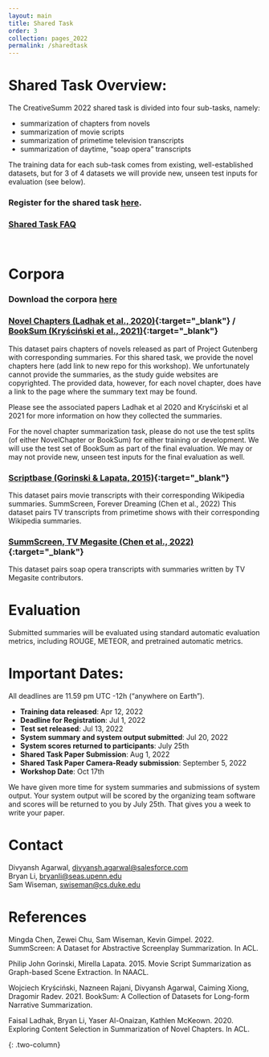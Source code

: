 ```yaml
---
layout: main
title: Shared Task
order: 3
collection: pages_2022
permalink: /sharedtask
---
```



# Shared Task Overview:
The CreativeSumm 2022 shared task is divided into four sub-tasks, namely:

- summarization of chapters from novels
- summarization of movie scripts
- summarization of primetime television transcripts
- summarization of daytime, “soap opera” transcripts

The training data for each sub-task comes from existing, well-established datasets, but for 3 of 4 datasets we will provide new, unseen test inputs for evaluation (see below).
<br>
### Register for the shared task [here](https://docs.google.com/forms/d/e/1FAIpQLScaBT-snWmZACG0Yv2Py9u5MQsOzk9NOfyog53wql17LDfF-w/viewform).
### [Shared Task FAQ](https://docs.google.com/document/d/1c1w9Rk0W-B1yJkbKraYyh9aWHx3Pb2b6pygKOolLOPE/edit?usp=sharing)

<br>

# Corpora

### Download the corpora [here](https://github.com/fladhak/creative-summ-data)

### [Novel Chapters (Ladhak et al., 2020)](https://aclanthology.org/2020.acl-main.453.pdf){:target="_blank"} / [BookSum (Kryściński et al., 2021)](https://arxiv.org/pdf/2105.08209.pdf){:target="_blank"}
This dataset pairs chapters of novels released as part of Project Gutenberg with corresponding summaries. For this shared task, we provide the novel chapters here (add link to new repo for this workshop). We unfortunately cannot provide the summaries, as the study guide websites are copyrighted. The provided data, however, for each novel chapter, does have a link to the page where the summary text may be found.

Please see the associated papers Ladhak et al 2020 and Kryściński et al 2021 for more information on how they collected the summaries.

For the novel chapter summarization task, please do not use the test splits (of either NovelChapter or BookSum) for either training or development. We will use the test set of BookSum as part of the final evaluation. We may or may not provide new, unseen test inputs for the final evaluation as well.

### [Scriptbase (Gorinski & Lapata, 2015)](https://aclanthology.org/N15-1113.pdf){:target="_blank"}
This dataset pairs movie transcripts with their corresponding Wikipedia summaries. 
SummScreen, Forever Dreaming (Chen et al., 2022)
This dataset pairs TV transcripts from primetime shows with their corresponding Wikipedia summaries. 

### [SummScreen, TV Megasite (Chen et al., 2022)](https://arxiv.org/pdf/2104.07091.pdf){:target="_blank"}
This dataset pairs soap opera transcripts with summaries written by TV Megasite contributors. 

# Evaluation
Submitted summaries will be evaluated using standard automatic evaluation metrics, including ROUGE, METEOR, and pretrained automatic metrics.

# Important Dates:
All deadlines are 11.59 pm UTC -12h (“anywhere on Earth”).

- **Training data released**: Apr 12, 2022
- **Deadline for Registration**: Jul 1, 2022
- **Test set released**: Jul 13, 2022
- **System summary and system output submitted**: Jul 20, 2022
- **System scores returned to participants**: July 25th
- **Shared Task Paper Submission**: Aug 1, 2022
- **Shared Task Paper Camera-Ready submission**: September 5, 2022 
- **Workshop Date**: Oct 17th

We have given more time for system summaries and submissions of system output. Your system output will be scored by the organizing team software and scores will be returned to you by July 25th. That gives you a week to write your paper.


# Contact
Divyansh Agarwal, divyansh.agarwal@salesforce.com <br>
Bryan Li, bryanli@seas.upenn.edu  <br>
Sam Wiseman, swiseman@cs.duke.edu

# References
Mingda Chen, Zewei Chu, Sam Wiseman, Kevin Gimpel. 2022. SummScreen: A Dataset for Abstractive Screenplay Summarization. In ACL.

Philip John Gorinski, Mirella Lapata. 2015. Movie Script Summarization as Graph-based Scene Extraction. In NAACL.

Wojciech Kryściński, Nazneen Rajani, Divyansh Agarwal, Caiming Xiong, Dragomir Radev. 2021. BookSum: A Collection of Datasets for Long-form Narrative Summarization. 

Faisal Ladhak, Bryan Li, Yaser Al-Onaizan, Kathlen McKeown. 2020. Exploring Content Selection in Summarization of Novel Chapters. In ACL.

{: .two-column}
